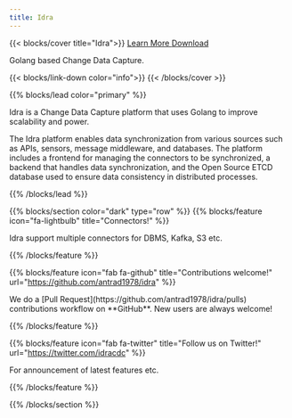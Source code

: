 ```yaml
---
title: Idra
---
```


{{< blocks/cover title="Idra">}}
<a class="btn btn-lg btn-primary me-3 mb-4" href="/docs/">
<span class="btn-text">Learn More <i class="fas fa-arrow-alt-circle-right ms-2"></i></span>
</a>
<a class="btn btn-lg btn-secondary me-3 mb-4 btn-text" href="https://github.com/antrad1978/idra">
<span class="btn-text">Download <i class="fab fa-github ms-2 "></i></span>
</a>

<p class="lead mt-5 title-text">Golang based Change Data Capture.</p>
{{< blocks/link-down color="info">}}
{{< /blocks/cover >}}

{{% blocks/lead color="primary" %}}

<p class="content-text">Idra is a Change Data Capture platform that uses Golang to improve scalability and power.</p>

<p class="content-text">The Idra platform enables data synchronization from various sources such as APIs, sensors, message middleware, and databases. The platform includes a frontend for managing the connectors to be synchronized, a backend that handles data synchronization, and the Open Source ETCD database used to ensure data consistency in distributed processes.</p>
{{% /blocks/lead %}}

{{% blocks/section color="dark" type="row" %}}
{{% blocks/feature icon="fa-lightbulb" title="Connectors!" %}}

<p class="footer-grid-text">Idra support multiple connectors for DBMS, Kafka, S3 etc.</p>
{{% /blocks/feature %}}

{{% blocks/feature icon="fab fa-github" title="Contributions welcome!" url="https://github.com/antrad1978/idra" %}}

<p class="footer-grid-text">We do a [Pull Request](https://github.com/antrad1978/idra/pulls) contributions workflow on **GitHub**. New users are always welcome!</p>
{{% /blocks/feature %}}

{{% blocks/feature icon="fab fa-twitter" title="Follow us on Twitter!" url="https://twitter.com/idracdc" %}}

<p class="footer-grid-text">For announcement of latest features etc.</p>
{{% /blocks/feature %}}

{{% /blocks/section %}}
